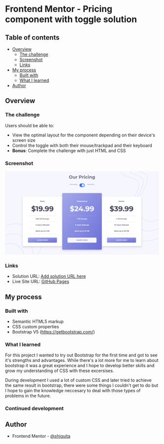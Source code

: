 # Frontend Mentor - Pricing component with toggle solution

## Table of contents

- [Overview](#overview)
  - [The challenge](#the-challenge)
  - [Screenshot](#screenshot)
  - [Links](#links)
- [My process](#my-process)
  - [Built with](#built-with)
  - [What I learned](#what-i-learned)
- [Author](#author)

## Overview

### The challenge

Users should be able to:

- View the optimal layout for the component depending on their device's screen size
- Control the toggle with both their mouse/trackpad and their keyboard
- **Bonus**: Complete the challenge with just HTML and CSS

### Screenshot

![](./screenshot.jpg)

### Links

- Solution URL: [Add solution URL here](https://your-solution-url.com)
- Live Site URL: [GitHub Pages](https://shiguita.github.io/FM-PricingComponent/)

## My process

### Built with

- Semantic HTML5 markup
- CSS custom properties
- Bootstrap V5 (https://getbootstrap.com/)

### What I learned

For this project I wanted to try out Bootstrap for the first time and got to see it's strengths and advantages. While there's a lot more for me to learn about bootstrap it was a great experience and I hope to develop better skills and grow my understanding of CSS with these excersises.

During development I used a lot of custom CSS and later tried to achieve the same result in bootstrap, there were some things I couldn't get to do but I hope to gain the knowledge neccesary to deal with those types of problems in the future.

### Continued development

## Author

- Frontend Mentor - [@shiguita](https://www.frontendmentor.io/profile/shiguita)
